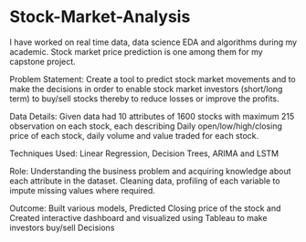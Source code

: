 # Stock-Market-Analysis
I have worked on real time data, data science EDA and algorithms during my academic. Stock market price prediction is one among them for my capstone project.

Problem Statement:
Create a tool to predict stock market movements and to make the decisions in order to enable stock market investors (short/long term) to buy/sell stocks thereby to reduce losses or improve the profits.

Data Details:
Given data had 10 attributes of 1600 stocks with maximum 215 observation on each stock, each describing Daily open/low/high/closing price of each stock, daily volume and value traded for each stock.

Techniques Used:
Linear Regression, Decision Trees, ARIMA and LSTM

Role:
Understanding the business problem and acquiring knowledge about each attribute in the dataset. Cleaning data, profiling of each variable to impute missing values where required.

Outcome:
Built various models, Predicted Closing price of the stock and Created interactive dashboard and visualized using Tableau to make investors buy/sell Decisions
